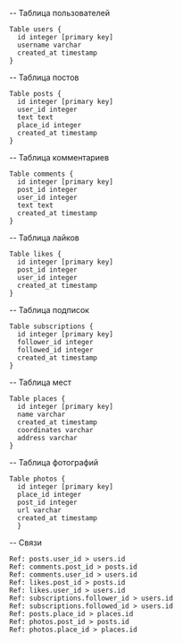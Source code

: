 -- Таблица пользователей
```
Table users {
  id integer [primary key]
  username varchar
  created_at timestamp
}
```

-- Таблица постов
```
Table posts {
  id integer [primary key]
  user_id integer
  text text
  place_id integer
  created_at timestamp
}
```

-- Таблица комментариев
```
Table comments {
  id integer [primary key]
  post_id integer
  user_id integer
  text text
  created_at timestamp
}
```
-- Таблица лайков
```
Table likes {
  id integer [primary key]
  post_id integer
  user_id integer
  created_at timestamp
}
```
-- Таблица подписок
```
Table subscriptions {
  id integer [primary key]
  follower_id integer
  followed_id integer
  created_at timestamp
}
```
-- Таблица мест
```
Table places {
  id integer [primary key]
  name varchar
  created_at timestamp
  coordinates varchar
  address varchar
}
```
-- Таблица фотографий
```
Table photos {
  id integer [primary key]
  place_id integer
  post_id integer
  url varchar
  created_at timestamp
  }
```
-- Связи
```
Ref: posts.user_id > users.id
Ref: comments.post_id > posts.id
Ref: comments.user_id > users.id
Ref: likes.post_id > posts.id
Ref: likes.user_id > users.id
Ref: subscriptions.follower_id > users.id
Ref: subscriptions.followed_id > users.id
Ref: posts.place_id > places.id
Ref: photos.post_id > posts.id
Ref: photos.place_id > places.id
```
